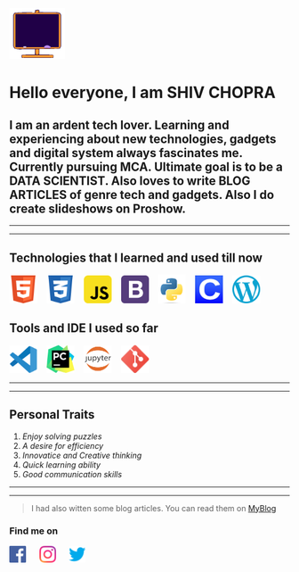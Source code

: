 <img src="icons\hii.gif" width="100px" display="block" margin-left="auto" margin-right="auto"/>

#  **Hello everyone, I am SHIV CHOPRA** #

## I am an ardent tech lover. Learning and experiencing about new technologies, gadgets and digital system always fascinates me. Currently pursuing **MCA**. Ultimate goal is to be a **DATA SCIENTIST**. Also loves to write **BLOG ARTICLES** of genre tech and gadgets. Also I do create slideshows on Proshow. ###


---
---
## **Technologies that I learned and used till now** ##

<pre><img src="icons\HTML5.svg" width = "50px"/>&nbsp;&nbsp;<img src="icons\CSS3.svg" width = "50px"/>&nbsp;&nbsp;<img src="icons\javascript.svg" width = "50px"/>&nbsp;&nbsp;<img src="icons\bootstrap.svg" width = "50px"/>&nbsp;&nbsp;<img src="icons\python.png" width = "50px"/>&nbsp;&nbsp;<img src="icons\clang.jpg" width = "50px"/>&nbsp;&nbsp;<img src="icons\WP.svg" width = "50px"/> </pre> 

## **Tools and IDE I used so far**  ##
<pre><img src="icons\VSCode.svg" width = "50px"/>&nbsp;&nbsp;<img src="icons\pycharm.jpg" width = "50px"/>&nbsp;&nbsp;<img src="icons\jupyter.png" width = "50px"/>&nbsp;&nbsp;<img src="icons\Git.svg" width = "50px"/></pre>

---
---

## **Personal Traits** ##
1. *Enjoy solving puzzles*
2. *A desire for  efficiency*
3. *Innovatice and Creative thinking*
4. *Quick learning ability*
5. *Good communication skills*

---
---

> I had also witten some blog articles. You can read them on [MyBlog](https://technologyhunts24.blogspot.com/)

### Find me on ###
[<img src="icons/facebook.svg" width = "30px"/>](https://www.facebook.com/shiv.chopra.313)&nbsp;&nbsp;&nbsp;&nbsp;&nbsp;&nbsp;[<img src="icons/insta.svg" width = "30px"/>](https://www.instagram.com/shiv.chopra/)&nbsp;&nbsp;&nbsp;&nbsp;&nbsp;&nbsp;[<img src="icons/twitter.svg" width = "30px"/>]()
